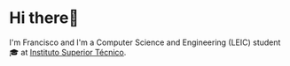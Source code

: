 # Hi there👋
I'm Francisco and I'm a Computer Science and Engineering (LEIC) student 🎓 at [Instituto Superior Técnico](https://tecnico.ulisboa.pt/en/).
